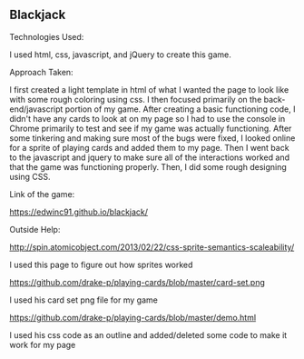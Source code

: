 <h2> Blackjack </h2>

Technologies Used:

  I used html, css, javascript, and jQuery to create this game.
  
  
 Approach Taken:
 
  I first created a light template in html of what I wanted the page to look like with some rough coloring using css. I then focused primarily on the back-end/javascript portion of my game. After creating a basic functioning code, I didn't have any cards to look at on my page so I had to use the console in Chrome primarily to test and see if my game was actually functioning. After some tinkering and making sure most of the bugs were fixed, I looked online for a sprite of playing cards and added them to my page. Then I went back to the javascript and jquery to make sure all of the interactions worked and that the game was functioning properly. Then, I did some rough designing using CSS. 
  
  
Link of the game:

 https://edwinc91.github.io/blackjack/
 
 
Outside Help:

  http://spin.atomicobject.com/2013/02/22/css-sprite-semantics-scaleability/ 
  
  I used this page to figure out how sprites worked
  
  https://github.com/drake-p/playing-cards/blob/master/card-set.png 
  
  I used his card set png file for my game
  
  https://github.com/drake-p/playing-cards/blob/master/demo.html 
  
  I used his css code as an outline and added/deleted some code to make it work for my page
